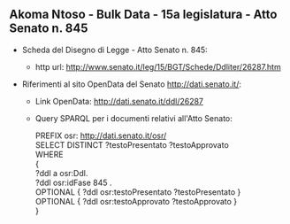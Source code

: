 ## Akoma Ntoso - Bulk Data - 15a legislatura - Atto Senato n. 845 ##

* Scheda del Disegno di Legge - Atto Senato n. 845:
	* http url: http://www.senato.it/leg/15/BGT/Schede/Ddliter/26287.htm

* Riferimenti al sito OpenData del Senato http://dati.senato.it/:
	* Link OpenData: http://dati.senato.it/ddl/26287
	* Query SPARQL per i documenti relativi all'Atto Senato:

        PREFIX osr: <http://dati.senato.it/osr/>  
		SELECT DISTINCT ?testoPresentato ?testoApprovato  
		WHERE  
		{  
		    ?ddl a osr:Ddl.  
		    ?ddl osr:idFase 845 .  
		    OPTIONAL { ?ddl osr:testoPresentato ?testoPresentato }  
		    OPTIONAL { ?ddl osr:testoApprovato ?testoApprovato }  
		}
		